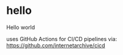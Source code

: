 # hello
Hello world

uses GitHub Actions for CI/CD pipelines via:
https://github.com/internetarchive/cicd
